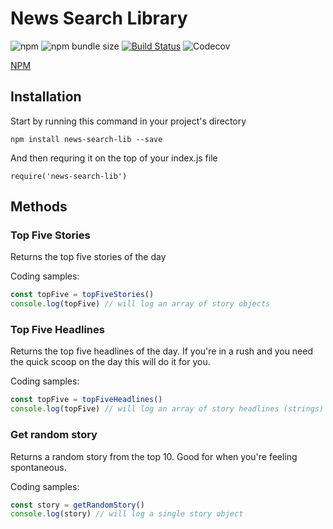 # News Search Library



![npm](https://img.shields.io/npm/v/news-search-lib.svg?style=plastic)
![npm bundle size](https://img.shields.io/bundlephobia/min/news-search-lib.svg?style=plastic)
[![Build Status](https://travis-ci.com/jshams/news-search-lib.svg?branch=master)](https://travis-ci.com/jshams/news-search-api-helper-methods)
![Codecov](https://img.shields.io/codecov/c/github/jshams/news-search-api-helper-methods)

[NPM](https://www.npmjs.com/package/news-search-lib)

## Installation

Start by running this command in your project's directory
```
npm install news-search-lib --save
```
And then requring it on the top of your index.js file 
```
require('news-search-lib')
```

## Methods

### Top Five Stories

Returns the top five stories of the day

Coding samples:
```javascript
const topFive = topFiveStories()
console.log(topFive) // will log an array of story objects
```

### Top Five Headlines

Returns the top five headlines of the day. If you're in a rush and you need the quick scoop on the day this will do it for you.

Coding samples:
```javascript
const topFive = topFiveHeadlines()
console.log(topFive) // will log an array of story headlines (strings)
```

### Get random story

Returns a random story from the top 10. Good for when you're feeling spontaneous.

Coding samples:
```javascript
const story = getRandomStory()
console.log(story) // will log a single story object
```

